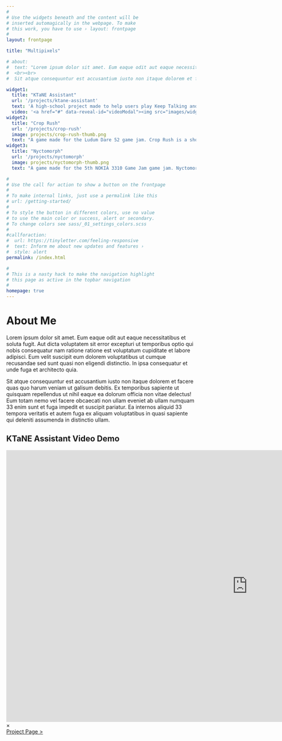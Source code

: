 ```yaml
---
#
# Use the widgets beneath and the content will be
# inserted automagically in the webpage. To make
# this work, you have to use › layout: frontpage
#
layout: frontpage

title: "Multipixels"

# about:
#  text: "Lorem ipsum dolor sit amet. Eum eaque odit aut eaque necessitatibus et soluta fugit. Aut dicta voluptatem sit error excepturi ut temporibus optio qui nobis consequatur nam ratione ratione est voluptatum cupiditate et labore adipisci. Eum velit suscipit eum dolorem voluptatibus ut cumque recusandae sed sunt quasi non eligendi distinctio. In ipsa consequatur et unde fuga et architecto quia. 
#  <br><br> 
#  Sit atque consequuntur est accusantium iusto non itaque dolorem et facere quas quo harum veniam ut galisum debitis. Ex temporibus sapiente ut quisquam repellendus ut nihil eaque ea dolorum officia non vitae delectus! Eum totam nemo vel facere obcaecati non ullam eveniet ab ullam numquam 33 enim sunt et fuga impedit et suscipit pariatur. Ea internos aliquid 33 tempora veritatis et autem fuga ex aliquam voluptatibus in quasi sapiente qui deleniti assumenda in distinctio ullam."

widget1:
  title: "KTaNE Assistant"
  url: '/projects/ktane-assistant'
  text: 'A high-school project made to help users play Keep Talking and Nobody Explodes without the need of another player. Simply start up the program and describe the bomb as it tells you which wires to cut or what code to insert.'
  video: '<a href="#" data-reveal-id="videoModal"><img src="images/widget1-thumb.png" width="100%" alt=""/></a>'
widget2:
  title: "Crop Rush"
  url: '/projects/crop-rush'
  image: projects/crop-rush-thumb.png
  text: "A game made for the Ludum Dare 52 game jam. Crop Rush is a short puzzle game in which the player has to harvest all the crops in the least amount of moves possible. The game is inspired by Club Penguin's Thin Ice minigame"
widget3:
  title: "Nyctomorph"
  url: '/projects/nyctomorph'
  image: projects/nyctomorph-thumb.png
  text: "A game made for the 5th NOKIA 3310 Game Jam game jam. Nyctomorph is a short survival adventure game in which the player has to survive the night, alone in a dark forest, with only a campfire and a handful of twigs scattered about. Don't stray far from the light... who knows what could be lurking about?"

#
# Use the call for action to show a button on the frontpage
#
# To make internal links, just use a permalink like this
# url: /getting-started/
#
# To style the button in different colors, use no value
# to use the main color or success, alert or secondary.
# To change colors see sass/_01_settings_colors.scss
#
#callforaction:
#  url: https://tinyletter.com/feeling-responsive
#  text: Inform me about new updates and features ›
#  style: alert
permalink: /index.html

#
# This is a nasty hack to make the navigation highlight
# this page as active in the topbar navigation
#
homepage: true
---
```


# About Me

Lorem ipsum dolor sit amet. Eum eaque odit aut eaque necessitatibus et soluta fugit. Aut dicta voluptatem sit error excepturi ut temporibus optio qui nobis consequatur nam ratione ratione est voluptatum cupiditate et labore adipisci. Eum velit suscipit eum dolorem voluptatibus ut cumque recusandae sed sunt quasi non eligendi distinctio. In ipsa consequatur et unde fuga et architecto quia. 

Sit atque consequuntur est accusantium iusto non itaque dolorem et facere quas quo harum veniam ut galisum debitis. Ex temporibus sapiente ut quisquam repellendus ut nihil eaque ea dolorum officia non vitae delectus! Eum totam nemo vel facere obcaecati non ullam eveniet ab ullam numquam 33 enim sunt et fuga impedit et suscipit pariatur. Ea internos aliquid 33 tempora veritatis et autem fuga ex aliquam voluptatibus in quasi sapiente qui deleniti assumenda in distinctio ullam.

<div id="videoModal" class="reveal-modal" data-reveal aria-hidden="true" role="dialog">
  <h2> KTaNE Assistant Video Demo </h2>
  <div class="flex-video widescreen vimeo" style="display: block;">
    <iframe width="1280" height="720" src="https://www.youtube.com/embed/qaytGFiAcFE" frameborder="0" allowfullscreen></iframe>
  </div>
  <a class="close-reveal-modal">&#215;</a> <br>
  <a class="button tiny radius" href="{{ widget_1.url }}">Project Page ></a>
</div>
